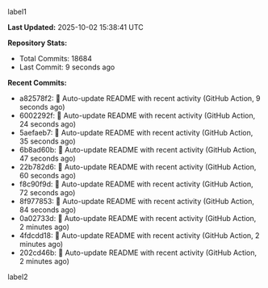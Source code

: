 
label1 
<!-- ACTIVITY_START -->
**Last Updated:** 2025-10-02 15:38:41 UTC

**Repository Stats:**
- Total Commits: 18684
- Last Commit: 9 seconds ago

**Recent Commits:**
- a82578f2: 🤖 Auto-update README with recent activity (GitHub Action, 9 seconds ago)
- 6002292f: 🤖 Auto-update README with recent activity (GitHub Action, 24 seconds ago)
- 5aefaeb7: 🤖 Auto-update README with recent activity (GitHub Action, 35 seconds ago)
- 6b8ad60b: 🤖 Auto-update README with recent activity (GitHub Action, 47 seconds ago)
- 22b782d6: 🤖 Auto-update README with recent activity (GitHub Action, 60 seconds ago)
- f8c90f9d: 🤖 Auto-update README with recent activity (GitHub Action, 72 seconds ago)
- 8f977853: 🤖 Auto-update README with recent activity (GitHub Action, 84 seconds ago)
- 0a02733d: 🤖 Auto-update README with recent activity (GitHub Action, 2 minutes ago)
- 4fdcdd18: 🤖 Auto-update README with recent activity (GitHub Action, 2 minutes ago)
- 202cd46b: 🤖 Auto-update README with recent activity (GitHub Action, 2 minutes ago)
<!-- ACTIVITY_END -->

label2
